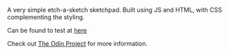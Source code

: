 A very simple etch-a-sketch sketchpad. Built using JS and HTML, with CSS complementing the styling.

Can be found to test at [here](https://farazsth98.github.io/etch-a-sketch/)

Check out [The Odin Project](https://www.theodinproject.com/courses/web-development-101/lessons/etch-a-sketch-project) for more information.
